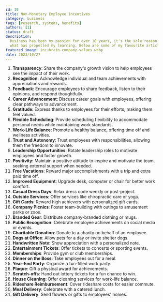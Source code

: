 ```yaml
---
id: 10
title: Non-Monetary Employee Incentives
category: business
tags: [research, systems, benefits]
authors: [1]
status: draft
description:
  Business has been my passion for over 10 years, it's the sole reason I got into development and
  what has propelled my learning. Below are some of my favourite articles I've read over the years.
featured_image: incubrain-company-values.webp
date: 2023/10/27
---
```


1. **Transparency**: Share the company's growth vision to help employees see the impact of their
   work.
2. **Recognition**: Acknowledge individual and team achievements with appreciations and rewards.
3. **Feedback**: Encourage employees to share feedback, listen to their opinions, and respond
   thoughtfully.
4. **Career Advancement**: Discuss career goals with employees, offering clear pathways to
   advancement.
5. **Gratitude**: Express thanks to employees for their efforts, making them feel valued.
6. **Flexible Scheduling**: Provide scheduling flexibility to accommodate personal needs while
   maintaining work standards.
7. **Work-Life Balance**: Promote a healthy balance, offering time off and wellness activities.
8. **Trust and Autonomy**: Trust employees with responsibilities, allowing them the freedom to
   innovate.
9. **Leadership Opportunities**: Rotate leadership roles to motivate employees and foster growth.
10. **Positivity**: Maintain a positive attitude to inspire and motivate the team, seeking external
    support when needed.
11. **Free Vacations**: Reward major accomplishments with a trip and extra paid time off.
12. **Improved Equipment**: Upgrade desk, computer or chair for better work comfort.
13. **Casual Dress Days**: Relax dress code weekly or post-project.
14. **Outside Services**: Offer services like chiropractic care or yoga.
15. **Gift Cards**: Reward high achievers with personalized gift cards.
16. **Company Picnics**: Foster team-building with outings to amusement parks or zoos.
17. **Branded Gear**: Distribute company-branded clothing or mugs.
18. **Public Recognition**: Celebrate employee achievements on social media or events.
19. **Charitable Donation**: Donate to a charity on behalf of an employee.
20. **Dogs at Office**: Allow pets for a day or invite shelter dogs.
21. **Handwritten Note**: Show appreciation with a personalized note.
22. **Entertainment Tickets**: Offer tickets to concerts or sporting events.
23. **Memberships**: Provide gym or club memberships.
24. **Dinner on the Boss**: Take employees out for a meal.
25. **Year-End Party**: Organize a fun-filled work party.
26. **Plaque**: Gift a physical award for achievements.
27. **Scratch-offs**: Hand out lottery tickets for a fun chance to win.
28. **House Cleaning**: Offer cleaning services for work-life balance.
29. **Rideshare Reimbursement**: Cover rideshare costs for easier commute.
30. **Meal Delivery**: Celebrate with a catered lunch.
31. **Gift Delivery**: Send flowers or gifts to employees' homes.
